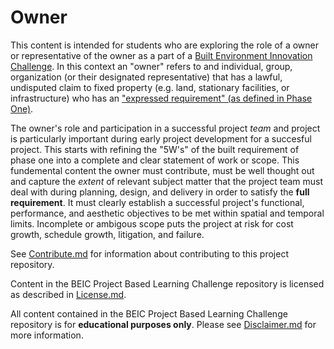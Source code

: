 # Owner

This content is intended for students who are exploring the role of a owner or representative of the owner as a part of a [Built Environment Innovation Challenge](https://github.com/BEICBIM/BEICPBLChallenge/blob/master/README.md).  In this context an "owner" refers to and individual, group, organization (or their designated representative) that has a lawful, undisputed claim to fixed property (e.g. land, stationary facilities, or infrastructure) who has an ["expressed requirement" (as defined in Phase One)](https://github.com/BEICBIM/BEICPBLChallenge/blob/master/Phase1/TOC.md).

The owner's role and participation in a successful project *team* and project is particularly important during early project development for a succesful project.  This starts with refining the "5W's" of the built requirement of phase one into a complete and clear statement of work or scope.  This fundemental content the owner must contribute, must be well thought out and capture the *extent* of relevant subject matter that the project team must deal with during planning, design, and delivery in order to satisfy the **full requirement**.  It must clearly establish a successful project's functional, performance, and aesthetic objectives to be met within spatial and temporal limits.  Incomplete or ambigous scope puts the project at risk for cost growth, schedule growth, litigation, and failure. 

See [Contribute.md](https://github.com/BEICBIM/BEICPBLChallenge/blob/master/Contribute.md) for information about contributing to this project repository.

Content in the BEIC Project Based Learning Challenge repository is licensed as described in [License.md](https://github.com/BEICBIM/BEICPBLChallenge/blob/master/License.md).

All content contained in the BEIC Project Based Learning Challenge repository is for **educational purposes only**.  Please see [Disclaimer.md](https://github.com/BEICBIM/BEICPBLChallenge/blob/master/Disclaimer.md) for more information.
